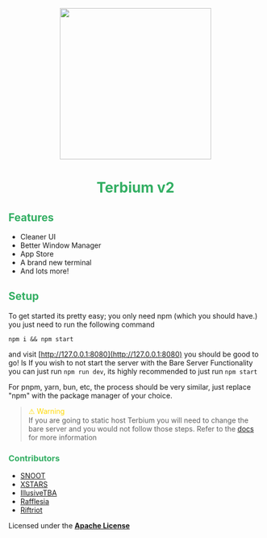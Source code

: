 <img src="./card.png" style="display: block; margin-left: auto; margin-right: auto; width: 300px;"></img>

<center>
    <h1 style="color: #32ae62;">Terbium v2</h1>
</center>

## <span style="color: #32ae62;">Features</span>

- Cleaner UI
- Better Window Manager
- App Store
- A brand new terminal
- And lots more!

## <span style="color: #32ae62;">Setup</span>

To get started its pretty easy; you only need npm (which you should have.) you just need to run the following command
```
npm i && npm start
``` 
and visit [http://127.0.0.1:8080](http://127.0.0.1:8080) you should be good to go!
ls
If you wish to not start the server with the Bare Server Functionality you can just run `npm run dev`, its highly recommended to just run `npm start` 

For pnpm, yarn, bun, etc, the process should be very similar, just replace "npm" with the package manager of your choice.

> <span style="font-family: none; color: #ffd900;">⚠</span> <span style="color: #ffd900;">Warning</span><br>
> If you are going to static host Terbium you will need to change the bare server and you would not follow those steps. Refer to the [docs](https://github.com/z1g-project/Terbium/wiki/Deploy-to-Cloudflare-Pages) for more information

### <span style="color: #32ae62;">Contributors</span>

- [SNOOT</span>](https://github.com/NovaAppsInc)
- [XSTARS](https://github.com/Notplayingallday383)
- [IllusiveTBA](https://github.com/illusionTBA)
- [Rafflesia](https://github.com/ProgrammerIn-wonderland)
- [Riftriot](https://github.com/Riftriot)

Licensed under the [**Apache License**](https://github.com/TerbiumOS/terbulence/blob/main/LICENSE.txt)
